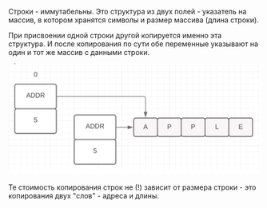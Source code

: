 Строки - иммутабельны. Это структура из двух полей - указатель на массив, в котором хранятся символы и размер массива (длина строки).

При присвоении одной строки другой копируется именно эта структура. И после копирования по сути обе переменные указывают на один и тот же массив с данными строки.

![](./images/strings_001.png)

Те стоимость копирования строк не (!) зависит от размера строки - это копирования двух "слов" - адреса и длины.